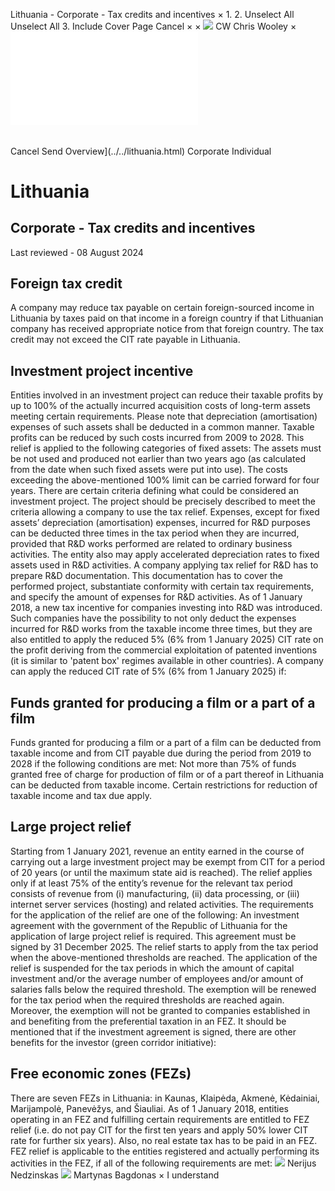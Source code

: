 Lithuania - Corporate - Tax credits and incentives
×
1.
2.
Unselect All
Unselect All
3.
Include Cover Page
Cancel
×
×
![](../../-/media/world-wide-tax-summaries/attachments/global---chris-wooley.ashx%3Frev=ac5e5f3223b34096b1afc2a6009c7320&revision=ac5e5f32-23b3-4096-b1af-c2a6009c7320&hash=859B7ADC84DC2CBEC9760E9E6EE7DE6D0A8BFCDF)
CW
Chris Wooley
×
![](tax-credits-and-incentives.html)
######
Cancel
Send
Overview](../../lithuania.html)
Corporate
Individual
# Lithuania
## Corporate - Tax credits and incentives
Last reviewed - 08 August 2024
## Foreign tax credit
A company may reduce tax payable on certain foreign-sourced income in Lithuania by taxes paid on that income in a foreign country if that Lithuanian company has received appropriate notice from that foreign country. The tax credit may not exceed the CIT rate payable in Lithuania.
## Investment project incentive
Entities involved in an investment project can reduce their taxable profits by up to 100% of the actually incurred acquisition costs of long-term assets meeting certain requirements. Please note that depreciation (amortisation) expenses of such assets shall be deducted in a common manner.
Taxable profits can be reduced by such costs incurred from 2009 to 2028.
This relief is applied to the following categories of fixed assets:
The assets must be not used and produced not earlier than two years ago (as calculated from the date when such fixed assets were put into use).
The costs exceeding the above-mentioned 100% limit can be carried forward for four years.
There are certain criteria defining what could be considered an investment project. The project should be precisely described to meet the criteria allowing a company to use the tax relief.
Expenses, except for fixed assets’ depreciation (amortisation) expenses, incurred for R&D purposes can be deducted three times in the tax period when they are incurred, provided that R&D works performed are related to ordinary business activities. The entity also may apply accelerated depreciation rates to fixed assets used in R&D activities.
A company applying tax relief for R&D has to prepare R&D documentation. This documentation has to cover the performed project, substantiate conformity with certain tax requirements, and specify the amount of expenses for R&D activities.
As of 1 January 2018, a new tax incentive for companies investing into R&D was introduced. Such companies have the possibility to not only deduct the expenses incurred for R&D works from the taxable income three times, but they are also entitled to apply the reduced 5% (6% from 1 January 2025) CIT rate on the profit deriving from the commercial exploitation of patented inventions (it is similar to 'patent box' regimes available in other countries).
A company can apply the reduced CIT rate of 5% (6% from 1 January 2025) if:
## Funds granted for producing a film or a part of a film
Funds granted for producing a film or a part of a film can be deducted from taxable income and from CIT payable due during the period from 2019 to 2028 if the following conditions are met:
Not more than 75% of funds granted free of charge for production of film or of a part thereof in Lithuania can be deducted from taxable income.
Certain restrictions for reduction of taxable income and tax due apply.
## Large project relief
Starting from 1 January 2021, revenue an entity earned in the course of carrying out a large investment project may be exempt from CIT for a period of 20 years (or until the maximum state aid is reached). The relief applies only if at least 75% of the entity’s revenue for the relevant tax period consists of revenue from (i) manufacturing, (ii) data processing, or (iii) internet server services (hosting) and related activities. The requirements for the application of the relief are one of the following:
An investment agreement with the government of the Republic of Lithuania for the application of large project relief is required. This agreement must be signed by 31 December 2025.
The relief starts to apply from the tax period when the above-mentioned thresholds are reached. The application of the relief is suspended for the tax periods in which the amount of capital investment and/or the average number of employees and/or amount of salaries falls below the required threshold. The exemption will be renewed for the tax period when the required thresholds are reached again. Moreover, the exemption will not be granted to companies established in and benefiting from the preferential taxation in an FEZ.
It should be mentioned that if the investment agreement is signed, there are other benefits for the investor (green corridor initiative):
## Free economic zones (FEZs)
There are seven FEZs in Lithuania: in Kaunas, Klaipėda, Akmenė, Kėdainiai, Marijampolė, Panevėžys, and Šiauliai.
As of 1 January 2018, entities operating in an FEZ and fulfilling certain requirements are entitled to FEZ relief (i.e. do not pay CIT for the first ten years and apply 50% lower CIT rate for further six years). Also, no real estate tax has to be paid in an FEZ.
FEZ relief is applicable to the entities registered and actually performing its activities in the FEZ, if all of the following requirements are met:
![](../../-/media/world-wide-tax-summaries/attachments/lithuania---nerijus_nedzinskas.ashx%3Frev=772ebd61a7734bbaa4d3b6f2083d2bbf&revision=772ebd61-a773-4bba-a4d3-b6f2083d2bbf&hash=EAC2D6543DECBDAF68A1EA4D46E4D61F3BD60125)
Nerijus Nedzinskas
![](../../-/media/world-wide-tax-summaries/lithuaniamartynas-bagdonaslithuania--martynas-bagdonaspng20230502103638930.ashx%3Frev=bf93813659174bbfa62a7ba0d3465276&revision=bf938136-5917-4bbf-a62a-7ba0d3465276&hash=B0FAE7E40F81C570D8F29970FDE55CEE6B3C1B2D)
Martynas Bagdonas
×
I understand